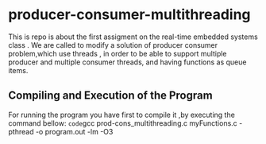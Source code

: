 # producer-consumer-multithreading
This is repo is about the first assigment on the real-time embedded systems class . We are called to modify a solution of producer consumer problem,which use threads , in order to be able to support multiple producer and multiple consumer threads, and having functions as queue items. 
## Compiling and Execution of the Program
For running the program you have first to compile it ,by executing the command bellow:
`code`gcc prod-cons_multithreading.c myFunctions.c -pthread -o program.out -lm -O3
